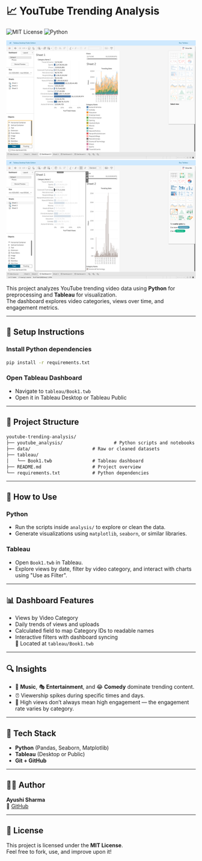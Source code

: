 # 📈 YouTube Trending Analysis

![MIT License](https://img.shields.io/badge/License-MIT-green.svg)
![Python](https://img.shields.io/badge/Python-3.9%2B-blue)

![Dashboard Preview](tableau/dashboard-preview.png)
![Dashboard Preview](tableau/filtered-out-dashboard-preview.png)

This project analyzes YouTube trending video data using **Python** for preprocessing and **Tableau** for visualization.  
The dashboard explores video categories, views over time, and engagement metrics.

---

## 🔧 Setup Instructions

### Install Python dependencies

```bash
pip install -r requirements.txt
```

### Open Tableau Dashboard

- Navigate to `tableau/Book1.twb`
- Open it in Tableau Desktop or Tableau Public

---

## 📁 Project Structure

```
youtube-trending-analysis/
├── youtube_analysis/                   # Python scripts and notebooks
├── data/                       # Raw or cleaned datasets
├── tableau/
│   └── Book1.twb               # Tableau dashboard
├── README.md                   # Project overview
└── requirements.txt            # Python dependencies
```

---

## 🚀 How to Use

### Python
- Run the scripts inside `analysis/` to explore or clean the data.
- Generate visualizations using `matplotlib`, `seaborn`, or similar libraries.

### Tableau
- Open `Book1.twb` in Tableau.
- Explore views by date, filter by video category, and interact with charts using "Use as Filter".

---

## 📊 Dashboard Features

- Views by Video Category
- Daily trends of views and uploads
- Calculated field to map Category IDs to readable names
- Interactive filters with dashboard syncing  
📍 Located at `tableau/Book1.twb`

---

## 🔍 Insights

- 🎵 **Music**, 🎭 **Entertainment**, and 😂 **Comedy** dominate trending content.
- ⏰ Viewership spikes during specific times and days.
- 💬 High views don’t always mean high engagement — the engagement rate varies by category.

---

## 🧰 Tech Stack

- **Python** (Pandas, Seaborn, Matplotlib)
- **Tableau** (Desktop or Public)
- **Git + GitHub**

---

## 👩‍💻 Author

**Ayushi Sharma**  
🔗 [GitHub](https://github.com/ayushiszn3)

---

## 📜 License

This project is licensed under the **MIT License**.  
Feel free to fork, use, and improve upon it!